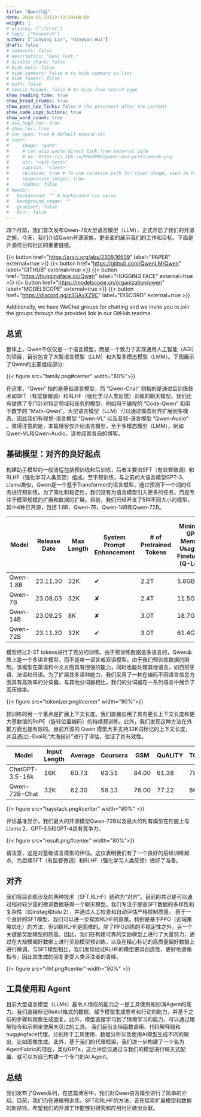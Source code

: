 ```yaml
---
title: "Qwen介绍"
date: 2024-01-23T22:13:29+08:00
weight: 1
# aliases: ["/first"]
# tags: ["Research"]
author: ["Junyang Lin", "Binyuan Hui"]
draft: false
# comments: false
# description: "Desc Text."
# disable_share: false
# hide_meta: false
# hide_summary: false # to hide summary in list
# hide_footer: false
# math: false
# search_hidden: false # to hide from search page
show_reading_time: true
show_bread_crumbs: true
show_post_nav_links: false # the prev/next after the content
show_code_copy_buttons: true
show_word_count: true
# use_hugo_toc: true
# show_toc: true
# toc_open: true # default expand all
# cover:
#     image: "path"
#     # can also paste direct link from external site
#     # ex. https://i.ibb.co/K0HVPBd/paper-mod-profilemode.png
#     alt: "<alt text>"
#     caption: "<text>"
#     relative: true # To use relative path for cover image, used in hugo Page-bundles
#     responsive_images: true
#     hidden: false
# header:
#   background: "" # background css value
#   background_image: ""
#   gradient: false
#   blur: false
---
```

四个月前，我们首次发布Qwen-7B大型语言模型（LLM），正式开启了我们的开源之旅。今天，我们介绍Qwen开源家族，更全面的展示我们的工作和目标。下面是开源项目和社区的重要链接。

{{< button href="https://arxiv.org/abs/2309.16609" label="PAPER" external=true >}}
{{< button href="https://github.com/QwenLM/Qwen" label="GITHUB" external=true >}}
{{< button href="https://huggingface.co/Qwen" label="HUGGING FACE" external=true >}}
{{< button href="https://modelscope.cn/organization/qwen" label="MODELSCOPE" external=true >}}
{{< button href="https://discord.gg/z3GAxXZ9C" label="DISCORD" external=true >}}

Additionally, we have WeChat groups for chatting and we invite you to join the groups through the provided link in our GitHub readme.

## 总览

整体上，Qwen不仅仅是一个语言模型，而是一个致力于实现通用人工智能（AGI）的项目，目前包含了大型语言模型（LLM）和大型多模态模型（LMM）。下图展示了Qwen的主要组成部分:

{{< figure src="family.png#center" width="80%">}}

在这里，“Qwen” 指的是基础语言模型，而 “Qwen-Chat” 则指的是通过后训练技术如SFT（有监督微调）和RLHF（强化学习人类反馈）训练的聊天模型。我们还有提供了专门针对特定领域和任务的模型，例如用于编程的 “Code-Qwen” 和用于数学的 “Math-Qwen”。大型语言模型（LLM）可以通过模态对齐扩展到多模态，因此我们有视觉-语言模型 “Qwen-VL” 以及音频-语言模型 “Qwen-Audio” 。值得注意的是，本篇博客仅介绍语言模型，至于多模态模型（LMM），例如Qwen-VL和Qwen-Audio，请参阅其各自的博客。

## 基础模型：对齐的良好起点

构建助手模型的一般流程包括预训练和后训练，后者主要由SFT（有监督微调）和RLHF（强化学习人类反馈）组成。至于预训练，与之前的大语言模型GPT-3、Llama类似，Qwen是一个基于Transformer的语言模型，通过预测下一个词的任务进行预训练。为了简化和稳定性，我们没有为语言模型引入更多的任务，而是专注于模型规模的扩展和数据的扩展。目前，我们已经开发了5种不同大小的模型，其中4种已开源，包括 1.8B、Qwen-7B、Qwen-14B和Qwen-72B。

| Model     | Release Date | Max Length | System Prompt Enhancement | # of Pretrained Tokens | Minimum GPU Memory Usage of Finetuning (Q-Lora) | Minimum GPU Usage of Generating 2048 Tokens (Int4) | Tool Usage |
| --------- | ------------ | ---------- | ------------------------- | ---------------------- | ----------------------------------------------- | -------------------------------------------------- | ---------- |
| Qwen-1.8B | 23.11.30     | 32K        | ✔                        | 2.2T                   | 5.8GB                                           | 2.9GB                                              | ✔         |
| Qwen-7B   | 23.08.03     | 32K        | ✘                        | 2.4T                   | 11.5GB                                          | 8.2GB                                              | ✔         |
| Qwen-14B  | 23.09.25     | 8K         | ✘                        | 3.0T                   | 18.7GB                                          | 13.0GB                                             | ✔         |
| Qwen-72B  | 23.11.30     | 32K        | ✔                        | 3.0T                   | 61.4GB                                          | 48.9GB                                             | ✔         |

模型经过2-3T tokens进行了充分的训练。由于预训练数据是多语言的，Qwen本质上是一个多语言模型，而不是单一语言或双语模型。由于我们预训练数据的限制，该模型在英语和中文方面具有很强的能力，同时也能处理其他语言，如西班牙语、法语和日语。为了扩展其多语种能力，我们采用了一种在编码不同语言信息方面具有高效率的分词器。与其他分词器相比，我们的分词器在一系列语言中展示了高压缩率。

{{< figure src="tokenizer.png#center" width="80%">}}

预训练的另一个重点是扩展上下文长度。我们直接应用了具有更长上下文长度和更大基数值的RoPE（旋转位置编码）的持续预训练。此外，我们发现这种方法在外推方面也是有效的。目前开源的 Qwen 模型大多支持32K词标记的上下文长度，并且通过L-Eval和“大海捞针”进行了评估，验证了其有效性。

| Model           | Input Length | Average | Coursera | GSM   | QuALITY | TOEFL | CodeU | SFcition |
| --------------- | ------------ | ------- | -------- | ----- | ------- | ----- | ----- | -------- |
| ChatGPT-3.5-16k | 16K          | 60.73   | 63.51    | 84.00 | 61.38   | 78.43 | 12.22 | 64.84    |
| Qwen-72B-Chat   | 32K          | 62.30   | 58.13    | 76.00 | 77.22   | 86.24 | 6.66  | 69.53    |

{{< figure src="haystack.png#center" width="80%" >}}

评估基准显示，我们最大的开源模型Qwen-72B以及最大的私有模型在性能上与Llama 2、GPT-3.5和GPT-4具有竞争力。

{{< figure src="result.png#center" width="80%">}}

请注意，这是对基础语言模型的评估。这仅表明我们有了一个良好的后续训练起点，为后续SFT（有监督微调）和RLHF（强化学习人类反馈）做好了准备。

## 对齐

我们将后训练涉及的两种技术（SFT,RLHF）统称为“对齐”。目前的共识是可以通过相对较少量的微调数据获得一个聊天模型。我们专注于提高SFT数据的多样性和复杂性（如instag和tulu 2），并通过人工检查和自动评估严格控制质量。 基于一个良好的SFT模型，我们可以进一步探索RLHF的效果。特别是基于PPO（近端策略优化）的方法，但训练RLHF是困难的。除了PPO训练的不稳定性之外，另一个关键是奖励模型的质量。因此，我们在构建可靠的奖励模型上进行了大量努力，通过在大规模偏好数据上进行奖励模型预训练，以及在精心标记的高质量偏好数据上进行微调。与SFT模型相比，我们发现经过RLHF的模型更具创造性，更好地遵循指令，因此其生成的回复更受人类评注者的青睐。

{{< figure src="rlhf.png#center"  width="80%" >}}

## 工具使用和 Agent

目前大型语言模型（LLMs）最令人惊叹的能力之一是工具使用和扮演Agent的能力。我们直接标记ReAct格式的数据，赋予模型生成思考和行动的能力，并基于之前的步骤和观察生成回复。此外，模型直接学习到了情境学习的能力，可以通过理解指令和示例来使用未见过的工具。 我们目前支持函数调用、代码解释器和huggingface代理，分别用于工具使用、数据分析以及使用AI模型生成不同的输出，比如图像生成。此外，基于我们的代理框架，我们进一步构建了一个名为AgentFabric的项目，类似GPTs，这允许您仅通过与我们的模型进行聊天式配置，就可以为自己构建一个专门的AI Agent。

## 总结

我们发布了Qwen系列，在这篇博客中，我们对Qwen语言模型进行了简单的介绍。目前，我们仍在遵循预训练、SFT和RLHF的方法，正在探索扩展模型和数据的新路径。希望我们的开源工作能够对研究和应用社区做出贡献。
